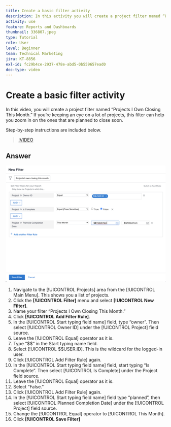 ```yaml
---
title: Create a basic filter activity
description: In this activity you will create a project filter named “Projects I Own Closing This Month.”
activity: use
feature: Reports and Dashboards
thumbnail: 336807.jpeg
type: Tutorial
role: User
level: Beginner
team: Technical Marketing
jira: KT-8856
exl-id: fc29b4ce-2937-478e-abd5-0b559657ead0
doc-type: video
---
```

# Create a basic filter activity

In this video, you will create a project filter named “Projects I Own Closing This Month.” If you’re keeping an eye on a lot of projects, this filter can help you zoom in on the ones that are planned to close soon.

Step-by-step instructions are included below. 

>[!VIDEO](https://video.tv.adobe.com/v/336807/?quality=12&learn=on)

## Answer

![An image of the screen to create a new filter](assets/basic-filter-activity-updated-6-15-21.png)

1. Navigate to the [!UICONTROL Projects] area from the [!UICONTROL Main Menu]. This shows you a list of projects.
1. Click the **[!UICONTROL Filter]** menu and select **[!UICONTROL New Filter]**.
1. Name your filter “Projects I Own Closing This
Month.”
1. Click **[!UICONTROL Add Filter Rule]**.
1. In the [!UICONTROL Start typing field name] field, type “owner”. Then select [!UICONTROL Owner ID] under the [!UICONTROL Project] field source.
1. Leave the [!UICONTROL Equal] operator as it is.
1. Type “$$” in the Start typing name field.
1. Select [!UICONTROL $$USER.ID]. This is the wildcard for the logged-in user.
1. Click [!UICONTROL Add Filter Rule] again.
1. In the [!UICONTROL Start typing field name] field, start typing “Is Complete”. Then select [!UICONTROL Is Complete] under the Project field source.
1. Leave the [!UICONTROL Equal] operator as it is.
1. Select “False.”
1. Click [!UICONTROL Add Filter Rule] again.
1. In the [!UICONTROL Start typing field name] field type “planned”, then select [!UICONTROL Planned Completion Date] under the [!UICONTROL Project] field source.
1. Change the [!UICONTROL Equal] operator to [!UICONTROL This Month].
1. Click **[!UICONTROL Save Filter]**
